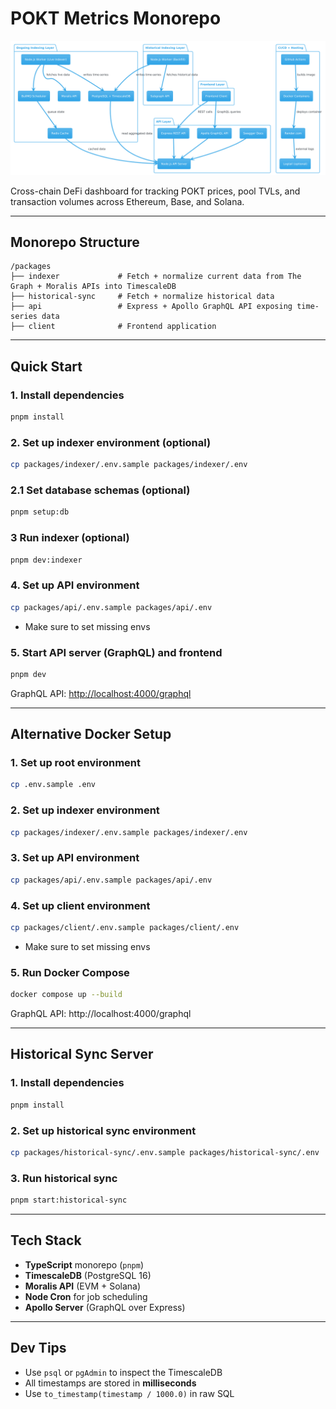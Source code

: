 # POKT Metrics Monorepo

![Architecture Model](architecture.png)

Cross-chain DeFi dashboard for tracking POKT prices, pool TVLs, and transaction volumes across Ethereum, Base, and Solana.

---

## Monorepo Structure

```
/packages
├── indexer             # Fetch + normalize current data from The Graph + Moralis APIs into TimescaleDB
├── historical-sync     # Fetch + normalize historical data
├── api                 # Express + Apollo GraphQL API exposing time-series data
├── client              # Frontend application
```

---

## Quick Start

### 1. Install dependencies

```bash
pnpm install
```

### 2. Set up indexer environment (optional)

```bash
cp packages/indexer/.env.sample packages/indexer/.env
```

### 2.1 Set database schemas (optional)

```bash
pnpm setup:db
```

### 3 Run indexer (optional)

```bash
pnpm dev:indexer
```

### 4. Set up API environment

```bash
cp packages/api/.env.sample packages/api/.env
```

- Make sure to set missing envs

### 5. Start API server (GraphQL) and frontend

```bash
pnpm dev
```

GraphQL API: [http://localhost:4000/graphql](http://localhost:4000/graphql)

---

## Alternative Docker Setup

### 1. Set up root environment

```bash
cp .env.sample .env
```

### 2. Set up indexer environment

```bash
cp packages/indexer/.env.sample packages/indexer/.env
```

### 3. Set up API environment

```bash
cp packages/api/.env.sample packages/api/.env
```

### 4. Set up client environment

```bash
cp packages/client/.env.sample packages/client/.env
```

- Make sure to set missing envs

### 5. Run Docker Compose

```bash
docker compose up --build
```

GraphQL API: http://localhost:4000/graphql

---

## Historical Sync Server

### 1. Install dependencies

```bash
pnpm install
```

### 2. Set up historical sync environment

```bash
cp packages/historical-sync/.env.sample packages/historical-sync/.env
```

### 3. Run historical sync

```bash
pnpm start:historical-sync
```

---

## Tech Stack

- **TypeScript** monorepo (`pnpm`)
- **TimescaleDB** (PostgreSQL 16)
- **Moralis API** (EVM + Solana)
- **Node Cron** for job scheduling
- **Apollo Server** (GraphQL over Express)

---

## Dev Tips

- Use `psql` or `pgAdmin` to inspect the TimescaleDB
- All timestamps are stored in **milliseconds**
- Use `to_timestamp(timestamp / 1000.0)` in raw SQL
